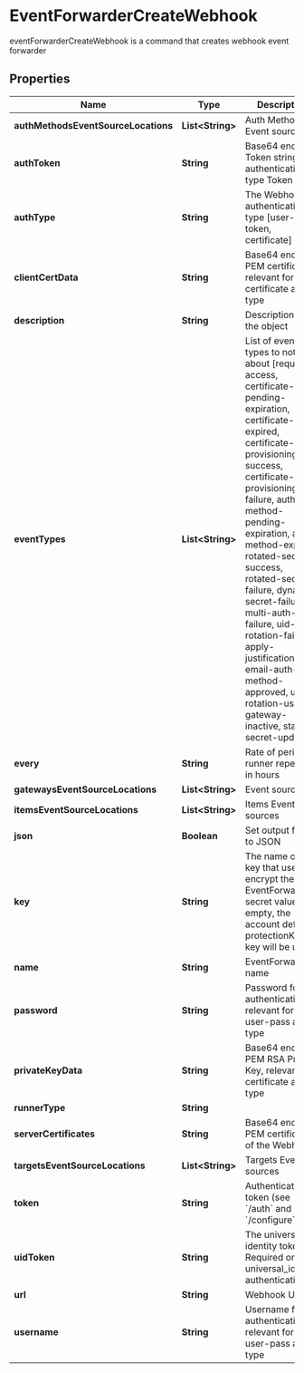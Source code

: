 

# EventForwarderCreateWebhook

eventForwarderCreateWebhook is a command that creates webhook event forwarder

## Properties

Name | Type | Description | Notes
------------ | ------------- | ------------- | -------------
**authMethodsEventSourceLocations** | **List&lt;String&gt;** | Auth Method Event sources |  [optional]
**authToken** | **String** | Base64 encoded Token string for authentication type Token |  [optional]
**authType** | **String** | The Webhook authentication type [user-pass, token, certificate] |  [optional]
**clientCertData** | **String** | Base64 encoded PEM certificate, relevant for certificate auth-type |  [optional]
**description** | **String** | Description of the object |  [optional]
**eventTypes** | **List&lt;String&gt;** | List of event types to notify about [request-access, certificate-pending-expiration, certificate-expired, certificate-provisioning-success, certificate-provisioning-failure, auth-method-pending-expiration, auth-method-expired, rotated-secret-success, rotated-secret-failure, dynamic-secret-failure, multi-auth-failure, uid-rotation-failure, apply-justification, email-auth-method-approved, usage, rotation-usage, gateway-inactive, static-secret-updated] |  [optional]
**every** | **String** | Rate of periodic runner repetition in hours |  [optional]
**gatewaysEventSourceLocations** | **List&lt;String&gt;** | Event sources | 
**itemsEventSourceLocations** | **List&lt;String&gt;** | Items Event sources |  [optional]
**json** | **Boolean** | Set output format to JSON |  [optional]
**key** | **String** | The name of a key that used to encrypt the EventForwarder secret value (if empty, the account default protectionKey key will be used) |  [optional]
**name** | **String** | EventForwarder name | 
**password** | **String** | Password for authentication relevant for user-pass auth-type |  [optional]
**privateKeyData** | **String** | Base64 encoded PEM RSA Private Key, relevant for certificate auth-type |  [optional]
**runnerType** | **String** |  | 
**serverCertificates** | **String** | Base64 encoded PEM certificate of the Webhook |  [optional]
**targetsEventSourceLocations** | **List&lt;String&gt;** | Targets Event sources |  [optional]
**token** | **String** | Authentication token (see &#x60;/auth&#x60; and &#x60;/configure&#x60;) |  [optional]
**uidToken** | **String** | The universal identity token, Required only for universal_identity authentication |  [optional]
**url** | **String** | Webhook URL |  [optional]
**username** | **String** | Username for authentication relevant for user-pass auth-type |  [optional]



